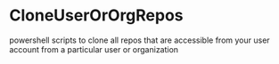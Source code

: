 # CloneUserOrOrgRepos
powershell scripts to clone all repos that are accessible from your user account from a particular user or organization

